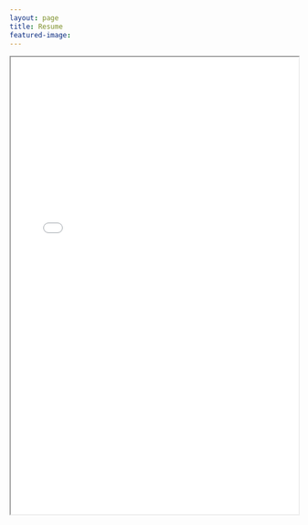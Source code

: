 ```yaml
---
layout: page
title: Resume
featured-image:
---
```


<iframe src="/Online_Resume.pdf" width="100%" height="800px"></iframe>
